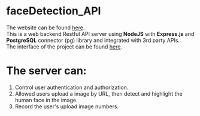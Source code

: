 # faceDetection_API
The website can be found [here](https://face-detect-pyl.herokuapp.com/). \
This is a web backend Restful API server using <strong>NodeJS</strong> with <strong>Express.js</strong> and <strong>PostgreSQL</strong> connector (pg) library and integrated with 3rd party APIs. \
The interface of the project can be found [here](https://github.com/Joanne-PYL/faceDetection_interface).

# The server can:
1. Control user authentication and authorization.
2. Allowed users upload a image by URL, then detect and highlight the human face in the image.
3. Record the user's upload image numbers.
